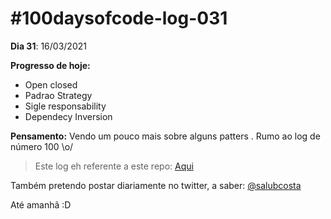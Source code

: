 # #100daysofcode-log-031

__Dia 31__: 16/03/2021

__Progresso de hoje:__
-	Open closed
-	Padrao Strategy
-	Sigle responsability
-	Dependecy Inversion
																														
__Pensamento:__ Vendo um pouco mais sobre alguns patters
. Rumo ao log de número 100 \o/

> Este log eh referente a este repo: [Aqui](https://github.com/salubcosta/php-son) 


Também pretendo postar diariamente no twitter, a saber: [@salubcosta](https://twitter.com/salubcosta)

Até amanhã :D 
